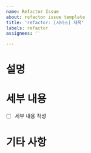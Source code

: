 ```yaml
---
name: Refactor Issue
about: refactor issue template
title: 'refactor: [서비스] 제목'
labels: refactor
assignees: ''

---
```


# 설명

# 세부 내용
- [ ] 세부 내용 작성

# 기타 사항
